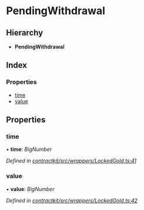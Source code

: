 # PendingWithdrawal

## Hierarchy

* **PendingWithdrawal**

## Index

### Properties

* [time](_wrappers_lockedgold_.pendingwithdrawal.md#time)
* [value](_wrappers_lockedgold_.pendingwithdrawal.md#value)

## Properties

### time

• **time**: _BigNumber_

_Defined in_ [_contractkit/src/wrappers/LockedGold.ts:41_](https://github.com/celo-org/celo-monorepo/blob/master/packages/contractkit/src/wrappers/LockedGold.ts#L41)

### value

• **value**: _BigNumber_

_Defined in_ [_contractkit/src/wrappers/LockedGold.ts:42_](https://github.com/celo-org/celo-monorepo/blob/master/packages/contractkit/src/wrappers/LockedGold.ts#L42)

